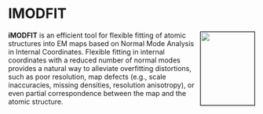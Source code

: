 # IMODFIT
<p><a href="https://chaconlab.org/images/sbg/publications/JSB2013cover_YingYang.jpg" target="_blank" rel="noopener noreferrer"><img style="border: 1px solid #000000; margin: 1px; float: right;" title="Click to see a high resolution version of the central image (generated with iMODFIT)" src="https://chaconlab.org/images/publications/JSB2013cover.gif" alt="" width="110" height="150" /></a><strong>iMODFIT</strong> is an efficient tool for flexible fitting of atomic structures into EM maps based on Normal Mode Analysis in Internal Coordinates. Flexible fitting in internal coordinates with a reduced number of normal modes provides a natural way to alleviate overfitting distortions, such as poor resolution, map defects (e.g., scale inaccuracies, missing densities, resolution anisotropy), or even partial correspondence between the map and the atomic structure.</p>
